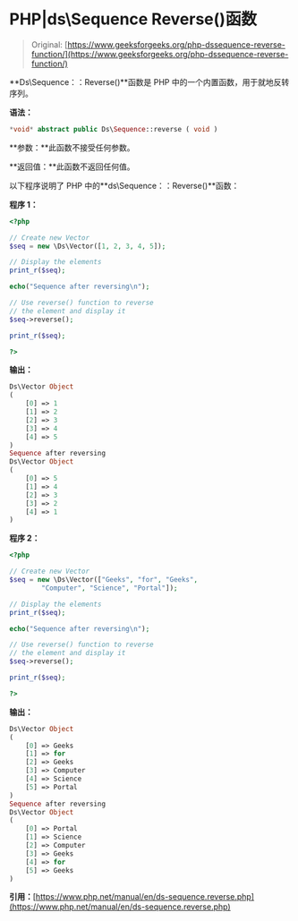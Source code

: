 # PHP|ds\Sequence Reverse()函数

> Original: [https://www.geeksforgeeks.org/php-dssequence-reverse-function/](https://www.geeksforgeeks.org/php-dssequence-reverse-function/)

**Ds\Sequence：：Reverse()**函数是 PHP 中的一个内置函数，用于就地反转序列。

**语法：**

```php
*void* abstract public Ds\Sequence::reverse ( void )

```

**参数：**此函数不接受任何参数。

**返回值：**此函数不返回任何值。

以下程序说明了 PHP 中的**ds\Sequence：：Reverse()**函数：

**程序 1：**

```php
<?php 

// Create new Vector 
$seq = new \Ds\Vector([1, 2, 3, 4, 5]); 

// Display the elements 
print_r($seq); 

echo("Sequence after reversing\n"); 

// Use reverse() function to reverse 
// the element and display it 
$seq->reverse();

print_r($seq);

?>
```

**输出：**

```php
Ds\Vector Object
(
    [0] => 1
    [1] => 2
    [2] => 3
    [3] => 4
    [4] => 5
)
Sequence after reversing
Ds\Vector Object
(
    [0] => 5
    [1] => 4
    [2] => 3
    [3] => 2
    [4] => 1
)

```

**程序 2：**

```php
<?php 

// Create new Vector 
$seq = new \Ds\Vector(["Geeks", "for", "Geeks",
        "Computer", "Science", "Portal"]); 

// Display the elements 
print_r($seq); 

echo("Sequence after reversing\n"); 

// Use reverse() function to reverse 
// the element and display it 
$seq->reverse();

print_r($seq);

?>
```

**输出：**

```php
Ds\Vector Object
(
    [0] => Geeks
    [1] => for
    [2] => Geeks
    [3] => Computer
    [4] => Science
    [5] => Portal
)
Sequence after reversing
Ds\Vector Object
(
    [0] => Portal
    [1] => Science
    [2] => Computer
    [3] => Geeks
    [4] => for
    [5] => Geeks
)

```

**引用：**[https://www.php.net/manual/en/ds-sequence.reverse.php](https://www.php.net/manual/en/ds-sequence.reverse.php)